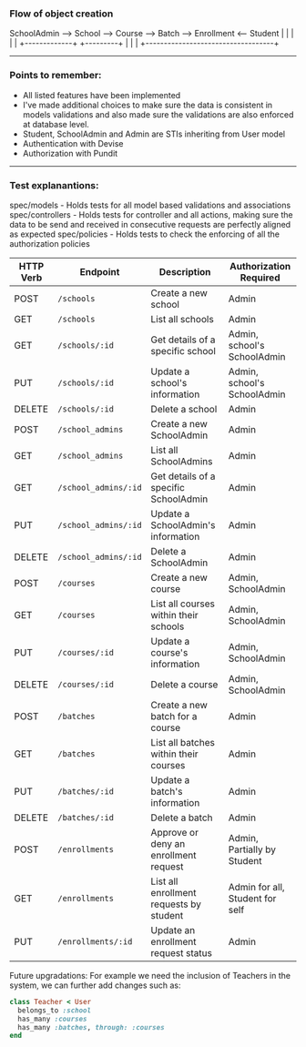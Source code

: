 ### Flow of object creation

SchoolAdmin --> School --> Course --> Batch --> Enrollment <-- Student
      |             |         |         |             |
      +-------------+         +---------+             |
                  |                                   |
                  +-----------------------------------+

---

### Points to remember:
- All listed features have been implemented
- I've made additional choices to make sure the data is consistent in models validations and also made sure the validations are also enforced at database level.
- Student, SchoolAdmin and Admin are STIs inheriting from User model
- Authentication with Devise
- Authorization with Pundit

---

### Test explanantions:
  spec/models - Holds tests for all model based validations and associations
  spec/controllers - Holds tests for controller and all actions, making sure the data to be send and received in consecutive requests are perfectly aligned as expected
  spec/policies - Holds tests to check the enforcing of all the authorization policies


| HTTP Verb | Endpoint                | Description                               | Authorization Required          |
|-----------|-------------------------|-------------------------------------------|---------------------------------|
| POST      | `/schools`              | Create a new school                       | Admin                           |
| GET       | `/schools`              | List all schools                          | Admin                           |
| GET       | `/schools/:id`          | Get details of a specific school          | Admin, school's SchoolAdmin     |
| PUT       | `/schools/:id`          | Update a school's information             | Admin, school's SchoolAdmin     |
| DELETE    | `/schools/:id`          | Delete a school                           | Admin                           |
| POST      | `/school_admins`        | Create a new SchoolAdmin                  | Admin                           |
| GET       | `/school_admins`        | List all SchoolAdmins                     | Admin                           |
| GET       | `/school_admins/:id`    | Get details of a specific SchoolAdmin     | Admin                           |
| PUT       | `/school_admins/:id`    | Update a SchoolAdmin's information        | Admin                           |
| DELETE    | `/school_admins/:id`    | Delete a SchoolAdmin                      | Admin                           |
| POST      | `/courses`              | Create a new course                       | Admin, SchoolAdmin              |
| GET       | `/courses`              | List all courses within their schools     | Admin, SchoolAdmin              |
| PUT       | `/courses/:id`          | Update a course's information             | Admin, SchoolAdmin              |
| DELETE    | `/courses/:id`          | Delete a course                           | Admin, SchoolAdmin              |
| POST      | `/batches`              | Create a new batch for a course           | Admin                           |
| GET       | `/batches`              | List all batches within their courses     | Admin                           |
| PUT       | `/batches/:id`          | Update a batch's information              | Admin                           |
| DELETE    | `/batches/:id`          | Delete a batch                            | Admin                           |
| POST      | `/enrollments`          | Approve or deny an enrollment request     | Admin, Partially by Student     |
| GET       | `/enrollments`          | List all enrollment requests by student   | Admin for all, Student for self |
| PUT       | `/enrollments/:id`      | Update an enrollment request status       | Admin                           |


Future upgradations:
For example we need the inclusion of Teachers in the system, we can further add changes such as:

```ruby
class Teacher < User
  belongs_to :school
  has_many :courses
  has_many :batches, through: :courses
end
```